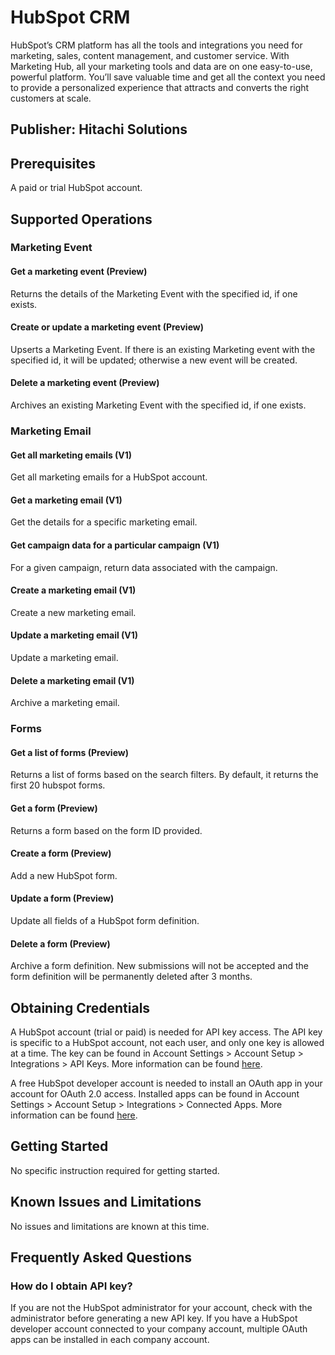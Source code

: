 # HubSpot CRM
HubSpot’s CRM platform has all the tools and integrations you need for marketing, sales, content management, and customer service. With Marketing Hub, all your marketing tools and data are on one easy-to-use, powerful platform. You’ll save valuable time and get all the context you need to provide a personalized experience that attracts and converts the right customers at scale.

## Publisher: Hitachi Solutions

## Prerequisites
A paid or trial HubSpot account.

## Supported Operations

### Marketing Event
#### Get a marketing event (Preview)
Returns the details of the Marketing Event with the specified id, if one exists.
#### Create or update a marketing event (Preview)
Upserts a Marketing Event. If there is an existing Marketing event with the specified id, it will be updated; otherwise a new event will be created.
#### Delete a marketing event (Preview)
Archives an existing Marketing Event with the specified id, if one exists.

### Marketing Email
#### Get all marketing emails (V1)
Get all marketing emails for a HubSpot account.
#### Get a marketing email (V1)
Get the details for a specific marketing email.
#### Get campaign data for a particular campaign (V1)
For a given campaign, return data associated with the campaign.
#### Create a marketing email (V1)
Create a new marketing email.
#### Update a marketing email (V1)
Update a marketing email.
#### Delete a marketing email (V1)
Archive a marketing email.

### Forms
#### Get a list of forms (Preview)
Returns a list of forms based on the search filters. By default, it returns the first 20 hubspot forms.
#### Get a form (Preview)
Returns a form based on the form ID provided.
#### Create a form (Preview)
Add a new HubSpot form.
#### Update a form (Preview)
Update all fields of a HubSpot form definition.
#### Delete a form (Preview)
Archive a form definition. New submissions will not be accepted and the form definition will be permanently deleted after 3 months.

## Obtaining Credentials
A HubSpot account (trial or paid) is needed for API key access. The API key is specific to a HubSpot account, not each user, and only one key is allowed at a time. The key can be found in Account Settings > Account Setup > Integrations > API Keys. More information can be found [here](https://knowledge.hubspot.com/articles/kcs_article/integrations/how-do-i-get-my-hubspot-api-key).

A free HubSpot developer account is needed to install an OAuth app in your account for OAuth 2.0 access. Installed apps can be found in Account Settings > Account Setup > Integrations > Connected Apps. More information can be found [here](https://developers.hubspot.com/docs/api/working-with-oauth).

## Getting Started
No specific instruction required for getting started.

## Known Issues and Limitations
No issues and limitations are known at this time.

## Frequently Asked Questions
### How do I obtain API key?
If you are not the HubSpot administrator for your account, check with the administrator before generating a new API key. If you have a HubSpot developer account connected to your company account, multiple OAuth apps can be installed in each company account.
